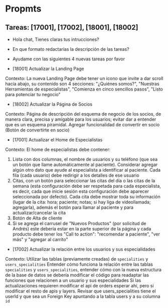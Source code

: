 # Propmts

## Tareas: [17001], [17002], [18001], [18002]

- Hola chat, Tienes claras tus intrucciones?
- En que formato redactarías la descripción de las tareas?
- Ayudame con las siguientes 4 nuevas tareas por favor

- [18001] Actualizar la Landing Page

Contexto: La nueva Landing Page debe tener un icono que invite a dar scroll hacía abajo, su contenido son 4 secciones: "¿Quiénes somos?", "Nuestras Herramientas de especialistas", "Comienza en cinco sencillos pasos", "Listo para potenciar tu negocio"

- [18002] Actualizar la Página de Socios

Contexto: Página de descripción del esquema de negocio de los socios, de manera clara, precisa y amigable para los usuarios; evitar dar a entender que es un esquema piramidal.
Agregar funcionalidad de convertir en socio (Botón de convertirte en socio)

- [17001] Actualizar el Home de Especialistas

Contexto: El home de especialistas debe contener:

1. Lista con dos columnas, el nombre de usuarios y su teléfono (que sea un botón que llame automáticamente al paciente). Considerar agregar algún otro dato que ayude al especialista a identificar al paciente. Cada fila (cada usuario) debe redirigir a los detalles de ese usuario
2. Citas, con un botón para seleccionar las citas del día o las citas de la semana (esta configuración debe ser respetada para cada especialista, es decir, cada que inicie sesión esta configuración debe aparecer seleccionada por defecto). Cada cita debe mostrar toda su información (lugar de la cita: hora; paciente; notas; si hay liga de videollamada; agregarla), además el botón para llamar al paciente y para actualizar/cancelar la cita
3. Botón de Alta de cliente
4. Si se agrega el carrusel de "Nuevos Productos" (por solicitud de Andrés) este debería estar en la parte superior de la página y cada producto debe tener los "Call to action": "recomendar a paciente", "ver más" y "agregar al carrito"

- [17002] Actualizar la relación entre los usuarios y sus especialidades

Contexto: Utilizar las tablas (previamente creadas) de `specialities` y `users_specialities`
Entender cómo funciona la relación entre las tablas `specialities` y `users_specialities`, entender cómo con la nueva estructura de la base de datos se debería modificar el código para readaptar las funciones que relacionen a un usuario y sus especialidades
Si las actualizaciones requieren modificar el api de orders esperar ahí, pero si modificar el resto de apis y layers.
Revisar que users_specialities tiene el userId y que sea un Foreign Key apuntando a la tabla users y a su columna `id`

